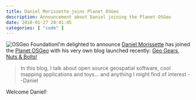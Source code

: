 ```yaml
---
title: Daniel Morissette joins Planet OSGeo
description: Announcement about Daniel joining the Planet OSGeo
date: 2010-01-27 20:41:45
categories: [ "code" ]
---
```


![OSGeo Foundation](/images/logos/osgeo-logo.png)I'm delighted to announce [Daniel Morissette](http://www.osgeo.org/node/970) has joined the [Planet OSGeo](http://planet.osgeo.org) with his very own blog launched recently: [Geo Gears, Nuts & Bolts!](http://dmorissette.blogspot.com/)

> In this blog, I talk about open source geospatial software,
> cool mapping applications and toys... and anything I might find of interest --Daniel

Welcome Daniel!
